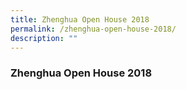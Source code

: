 ```yaml
---
title: Zhenghua Open House 2018
permalink: /zhenghua-open-house-2018/
description: ""
---
```


### Zhenghua Open House 2018